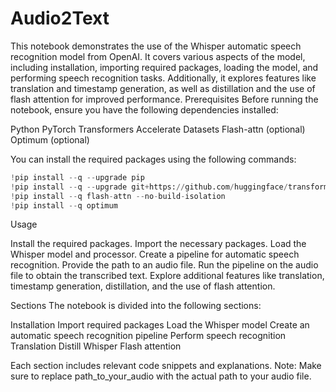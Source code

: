 # Audio2Text

This notebook demonstrates the use of the Whisper automatic speech recognition model from OpenAI. It covers various aspects of the model, including installation, importing required packages, loading the model, and performing speech recognition tasks. Additionally, it explores features like translation and timestamp generation, as well as distillation and the use of flash attention for improved performance.
Prerequisites
Before running the notebook, ensure you have the following dependencies installed:

Python
PyTorch
Transformers
Accelerate
Datasets
Flash-attn (optional)
Optimum (optional)

You can install the required packages using the following commands:

```python
!pip install --q --upgrade pip
!pip install --q --upgrade git+https://github.com/huggingface/transformers.git accelerate datasets[audio]
!pip install --q flash-attn --no-build-isolation
!pip install --q optimum
```


Usage

Install the required packages.
Import the necessary packages.
Load the Whisper model and processor.
Create a pipeline for automatic speech recognition.
Provide the path to an audio file.
Run the pipeline on the audio file to obtain the transcribed text.
Explore additional features like translation, timestamp generation, distillation, and the use of flash attention.

Sections
The notebook is divided into the following sections:

Installation
Import required packages
Load the Whisper model
Create an automatic speech recognition pipeline
Perform speech recognition
Translation
Distill Whisper
Flash attention

Each section includes relevant code snippets and explanations.
Note: Make sure to replace path_to_your_audio with the actual path to your audio file.
